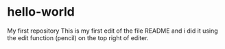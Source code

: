 # hello-world
My first repository
This is my first edit of the file README and i did it using the edit function (pencil) on the top right of editer.
